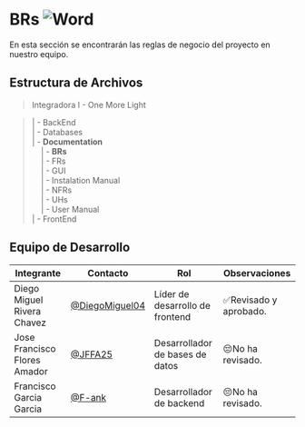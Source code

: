 # BRs  ![Word](https://img.shields.io/badge/Microsoft_Word-2B579A?style=for-the-badge&logo=microsoft-word&logoColor=white)
En esta sección se encontrarán las reglas de negocio del proyecto en nuestro equipo.

## Estructura de Archivos

>Integradora I - One More Light

>| - BackEnd<br>
>| - Databases<br>
>| - **Documentation**<br>
> &nbsp;&nbsp;&nbsp; | - **BRs**<br>
> &nbsp;&nbsp;&nbsp; | - FRs<br>
> &nbsp;&nbsp;&nbsp; | - GUI<br>
> &nbsp;&nbsp;&nbsp; | - Instalation Manual<br>
> &nbsp;&nbsp;&nbsp; | - NFRs<br>
> &nbsp;&nbsp;&nbsp; | - UHs<br>
> &nbsp;&nbsp;&nbsp; | - User Manual<br>
>| - FrontEnd


## Equipo de Desarrollo

|Integrante|Contacto|Rol|Observaciones|
|------------|--------|---|---|
|Diego Miguel Rivera Chavez|[@DiegoMiguel04](https://github.com/DiegoMiguel04)|Líder de desarrollo de frontend|✅Revisado y aprobado.|
|Jose Francisco Flores Amador|[@JFFA25](https://github.com/JFFA25)|Desarrollador de bases de datos|😔No ha revisado.|
|Francisco Garcia Garcia|[@F-ank](https://github.com/F-ank)|Desarrollador de backend|😔No ha revisado.|